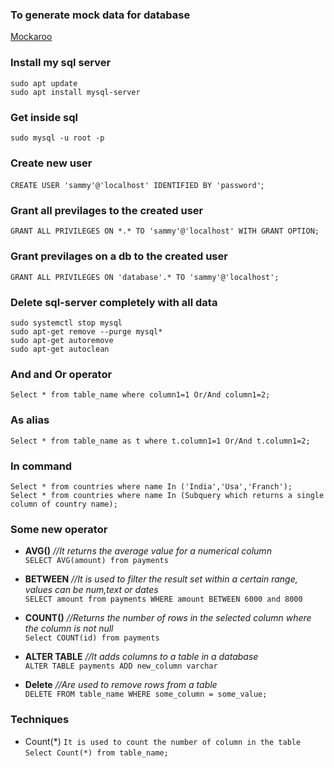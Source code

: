 ### To generate mock data for database
<a href="https://www.mockaroo.com/">Mockaroo</a>

### Install my sql server
```
sudo apt update
sudo apt install mysql-server
```

### Get inside sql
`sudo mysql -u root -p`

### Create new user
`CREATE USER 'sammy'@'localhost' IDENTIFIED BY 'password'`;

### Grant  all previlages to the created user
`GRANT ALL PRIVILEGES ON *.* TO 'sammy'@'localhost' WITH GRANT OPTION;`  

### Grant  previlages on a db to the created user
`GRANT ALL PRIVILEGES ON 'database'.* TO 'sammy'@'localhost';`  

### Delete sql-server completely with all data
```
sudo systemctl stop mysql   
sudo apt-get remove --purge mysql*   
sudo apt-get autoremove   
sudo apt-get autoclean
```


### And and Or operator
`Select * from table_name where column1=1 Or/And column1=2;`


### As alias 
`Select * from table_name as t where t.column1=1 Or/And t.column1=2;`

### In command 
```
Select * from countries where name In ('India','Usa','Franch');
Select * from countries where name In (Subquery which returns a single column of country name);
```


### Some new operator
* **AVG()**    *//It returns the average value for a numerical column*     
`SELECT AVG(amount) from payments`  
   
* **BETWEEN**     _//It is used to filter the result set within a certain range, values can be num,text or dates_   
`SELECT amount from payments WHERE amount BETWEEN 6000 and 8000`   
   
* **COUNT()**     *//Returns the number of rows in the selected column where the column is not null*   
`Select COUNT(id) from payments`   
   
* **ALTER TABLE**   *//It adds columns to a table in a database*   
`ALTER TABLE payments ADD new_column varchar`  
   
* **Delete**   *//Are used to remove rows from a table*   
`DELETE FROM table_name WHERE some_column = some_value;`   


### Techniques
* Count(*)  `It is used to count the number of column in the table`   
`Select Count(*) from table_name;`   
